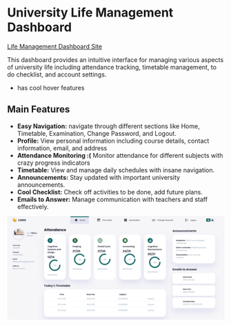 # University Life Management Dashboard

[Life Management Dashboard Site](https://tiffchu.github.io/university-life-management-sys/)

This dashboard provides an intuitive interface for managing various aspects of university life including attendance tracking, timetable management, to do checklist, and account settings.
- has cool hover features
  
## Main Features

- **Easy Navigation:** navigate through different sections like Home, Timetable, Examination, Change Password, and Logout.
- **Profile:** View personal information including course details, contact information, email, and address
- **Attendance Monitoring :(** Monitor attendance for different subjects with crazy progress indicators
- **Timetable:** View and manage daily schedules with insane navigation.
- **Announcements:** Stay updated with important university announcements.
- **Cool Checklist:** Check off activities to be done, add future plans. 
- **Emails to Answer:** Manage communication with teachers and staff effectively.

![Dashboard Image](images/dashboard.png)
